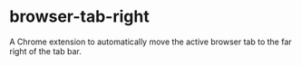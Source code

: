 # browser-tab-right
A Chrome extension to automatically move the active browser tab to the far right of the tab bar.
